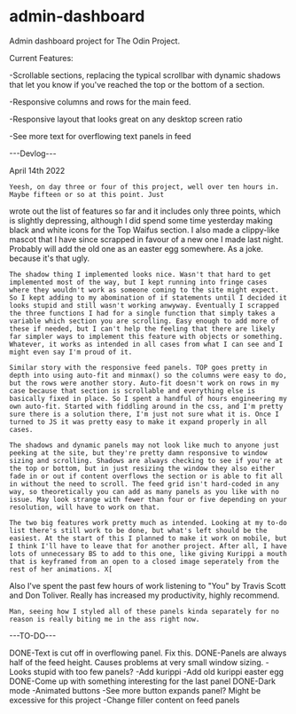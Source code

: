# admin-dashboard
Admin dashboard project for The Odin Project.

Current Features:

-Scrollable sections, replacing the typical scrollbar with dynamic shadows that let you know if you've reached
 the top or the bottom of a section.

-Responsive columns and rows for the main feed.

-Responsive layout that looks great on any desktop screen ratio

-See more text for overflowing text panels in feed



---Devlog---

April 14th 2022

	Yeesh, on day three or four of this project, well over ten hours in. Maybe fifteen or so at this point. Just 
wrote out the list of features so far and it includes only three points, which is slightly depressing, although I did spend some time yesterday making black and white icons for the Top Waifus section. I also made a clippy-like mascot that I have since scrapped in favour of a new one I made last night. Probably will add the old one as an easter egg somewhere. As a joke. because it's that ugly.

	The shadow thing I implemented looks nice. Wasn't that hard to get implemented most of the way, but I kept running into fringe cases where they wouldn't work as someone coming to the site might expect. So I kept adding to my abomination of if statements until I decided it looks stupid and still wasn't working anwyway. Eventually I scrapped the three functions I had for a single function that simply takes a variable which section you are scrolling. Easy enough to add more of these if needed, but I can't help the feeling that there are likely far simpler ways to implement this feature with objects or something. Whatever, it works as intended in all cases from what I can see and I might even say I'm proud of it.

	Similar story with the responsive feed panels. TOP goes pretty in depth into using auto-fit and minmax() so the columns were easy to do, but the rows were another story. Auto-fit doesn't work on rows in my case because that section is scrollable and everything else is basically fixed in place. So I spent a handful of hours engineering my own auto-fit. Started with fiddling around in the css, and I'm pretty sure there is a solution there, I'm just not sure what it is. Once I turned to JS it was pretty easy to make it expand properly in all cases.

	The shadows and dynamic panels may not look like much to anyone just peeking at the site, but they're pretty damn responsive to window sizing and scrolling. Shadows are always checking to see if you're at the top or bottom, but in just resizing the window they also either fade in or out if content overflows the section or is able to fit all in without the need to scroll. The feed grid isn't hard-coded in any way, so theoretically you can add as many panels as you like with no issue. May look strange with fewer than four or five depending on your resolution, will have to work on that.

	The two big features work pretty much as intended. Looking at my to-do list there's still work to be done, but what's left should be the easiest. At the start of this I planned to make it work on mobile, but I think I'll have to leave that for another project. After all, I have lots of unnecessary BS to add to this one, like giving Kurippi a mouth that is keyframed from an open to a closed image seperately from the rest of her animations. X[ 
Also I've spent the past few hours of work listening to "You" by Travis Scott and Don Toliver. Really has increased my productivity, highly recommend.

	Man, seeing how I styled all of these panels kinda separately for no reason is really biting me in the ass right now.


---TO-DO---

DONE-Text is cut off in overflowing panel. Fix this.
DONE-Panels are always half of the feed height. Causes problems at very small window sizing.
-Looks stupid with too few panels?
-Add kurippi
-Add old kurippi easter egg
DONE-Come up with something interesting for the last panel
DONE-Dark mode
-Animated buttons
-See more button expands panel? Might be excessive for this project
-Change filler content on feed panels
